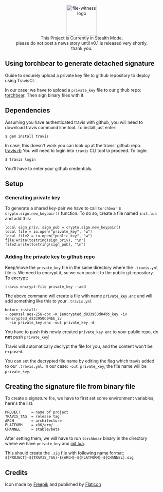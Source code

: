 <p align="center"><img width="100" src="https://i.imgur.com/gtf4kBl.png" alt="file-witness logo"><br>This Project is Currently in Stealth Mode.<br>please do not post a news story until v0.1 is released very shortly.<br>thank you.</p>


## Using torchbear to generate detached signature

Guide to securely upload a private key file to github repository to deploy using TravisCI.

In our case: we have to upload a `private_key` file to our github repo: [torchbear](https://github.com/foundpatterns/torchbear). Then sign binary files with it.

## Dependencies

Assuming you have authenticated travis with github, you will need to download travis command line tool. To install just enter:

```
$ gem install travis
```

In case, this doesn't work you can look up at the travis' github repo: [travis.rb](https://github.com/travis-ci/travis.rb#installation)
You will need to login into `travis` CLI tool to proceed. To login:

```
$ travis login
```

You'll have to enter your github credentials.

## Setup

### Generating private key

To generate a shared key-pair we have to call `torchbear`'s `crypto.sign.new_keypair()` function. To do so, create a file named `init.lua` and add this:

```[lua]
local sign_priv, sign_pub = crypto.sign.new_keypair()
local file = io.open("private_key", "w")
local file2 = io.open("public_key", "w")
file:write(tostring(sign_priv), "\n")
file2:write(tostring(sign_pub), "\n")
```

### Adding the private key to github repo

Keep/move the `private_key` file in the same directory where the `.travis.yml` file is.
We need to encrypt it, so we can push it to the public git repository.
To encrypt:

```
travis encrypt-file private_key --add
```

The above command will create a file with name `private_key.enc` and will add something like this to your `.travis.yml`

```[yaml]
before_install:
- openssl aes-256-cbc -K $encrypted_d833950d04bb_key -iv $encrypted_d833950d04bb_iv
  -in private_key.enc -out private_key -d
```

You have to push this newly created `private_key.enc` to your public repo, do **not** push `private_key`!

Travis will automatically decrypt the file for you, and the content won't be exposed.

You can set the decrypted file name by editing the flag which travis added to our `.travis.yml`. In our case: `-out private_key`, the file name will be `private_key`.

## Creating the signature file from binary file

To create a signature file, we have to first set some environment variables, here's the list:
```
PROJECT     = name of project
TRAVIS_TAG  = release tag
ARCH        = architecture
PLATFORM    = x86/arm/...
CHANNEL     = stable/beta
```

After setting them, we will have to run `torchbear` binary in the directory where we have `private_key` and [init.lua](https://github.com/foundpatterns/file-witness/blob/master/init.lua).

This should create the `.sig` file with following name format: `${PROJECT}-${TRAVIS_TAG}-${ARCH}-${PLATFORM}-${CHANNEL}.sig`

## Credits

Icon made by [Freepik](https://www.freepik.com/) and published by [Flaticon](https://www.flaticon.com/)
